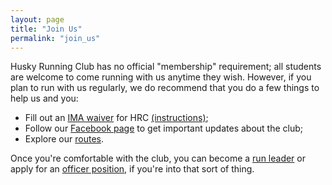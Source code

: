 ```yaml
---
layout: page
title: "Join Us"
permalink: "join_us"
---
```


Husky Running Club has no official "membership" requirement; all students are welcome to come running with us anytime they wish. However, if you plan to run with us regularly, we do recommend that you do a few things to help us and you:

- Fill out an <a href="https://ima.rsp.washington.edu/Course/Search.aspx" target="_blank">IMA waiver</a> for HRC <a href="/assets/pdf/HowToSignTheOnlineWaiver.pdf" target="_blank">(instructions)</a>;
- Follow our <a href="https://www.facebook.com/uwhuskyrunningclub/" target="_blank">Facebook page</a> to get important updates about the club;
- Explore our [routes](/routes).

Once you're comfortable with the club, you can become a [run leader](/officers/responsibilities.html#run_leaders) or apply for an [officer position](/officers/responsibilities.html), if you're into that sort of thing.
